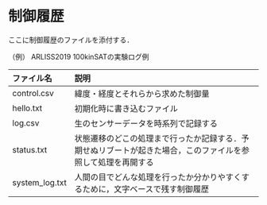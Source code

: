 # 制御履歴

ここに制御履歴のファイルを添付する．

（例）
ARLISS2019 100kinSATの実験ログ例

|ファイル名|説明|
|:---|:---|
|control.csv|緯度・経度とそれらから求めた制御量|
|hello.txt|初期化時に書き込むファイル|
|log.csv|生のセンサーデータを時系列で記録する|
|status.txt|状態遷移のどこの処理まで行ったか記録する．予期せぬリブートが起きた場合，このファイルを参照して処理を再開する|
|system_log.txt|人間の目でどんな処理を行ったか分かりやすくするために，文字ベースで残す制御履歴|
